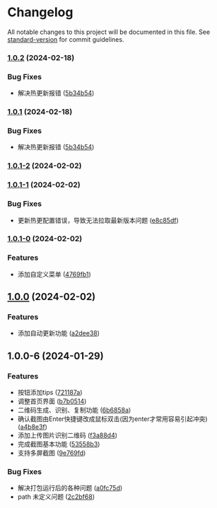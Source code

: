 # Changelog

All notable changes to this project will be documented in this file. See [standard-version](https://github.com/conventional-changelog/standard-version) for commit guidelines.

### [1.0.2](https://github.com/yxw007/QRCodeTools/compare/v1.0.1-1...v1.0.2) (2024-02-18)


### Bug Fixes

* 解决热更新报错 ([5b34b54](https://github.com/yxw007/QRCodeTools/commit/5b34b5470c7d08b6ef07b7dd6d1b1ac3c324db17))

### [1.0.1](https://github.com/yxw007/QRCodeTools/compare/v1.0.1-1...v1.0.1) (2024-02-18)


### Bug Fixes

* 解决热更新报错 ([5b34b54](https://github.com/yxw007/QRCodeTools/commit/5b34b5470c7d08b6ef07b7dd6d1b1ac3c324db17))

### [1.0.1-2](https://github.com/yxw007/QRCodeTools/compare/v1.0.1-1...v1.0.1-2) (2024-02-02)

### [1.0.1-1](https://github.com/yxw007/QRCodeTools/compare/v1.0.1-0...v1.0.1-1) (2024-02-02)


### Bug Fixes

* 更新热更配置错误，导致无法拉取最新版本问题 ([e8c85df](https://github.com/yxw007/QRCodeTools/commit/e8c85df34578d7013c16d2381f80fd57bc65e901))

### [1.0.1-0](https://github.com/yxw007/QRCodeTools/compare/v1.0.0...v1.0.1-0) (2024-02-02)


### Features

* 添加自定义菜单 ([4769fb1](https://github.com/yxw007/QRCodeTools/commit/4769fb1634b79bd2835ebb3e86cddc2d26d41360))

## [1.0.0](https://github.com/yxw007/QRCodeTools/compare/v1.0.0-6...v1.0.0) (2024-02-02)


### Features

* 添加自动更新功能 ([a2dee38](https://github.com/yxw007/QRCodeTools/commit/a2dee384c8b525241caac09157078b7233154faf))

## 1.0.0-6 (2024-01-29)

### Features

* 按钮添加tips ([721187a](https://github.com/yxw007/QRCodeTools/commit/721187aebadf2cd1692de96452269fd3883cedff))
* 调整首页界面 ([b7b0514](https://github.com/yxw007/QRCodeTools/commit/b7b0514c3047a8405b67cda23eca51b224aac867))
* 二维码生成、识别、复制功能 ([6b6858a](https://github.com/yxw007/QRCodeTools/commit/6b6858aca519e3806224514fe2628d72d5d56648))
* 确认截图由Enter快捷键改成鼠标双击(因为enter才常用容易引起冲突) ([a4b8e3f](https://github.com/yxw007/QRCodeTools/commit/a4b8e3f9c2d554945cdbf9a6f1e1df269378aac8))
* 添加上传图片识别二维码 ([f3a88d4](https://github.com/yxw007/QRCodeTools/commit/f3a88d410b2fb2bc902982f9ca96936d649d9bd4))
* 完成截图基本功能 ([53558b3](https://github.com/yxw007/QRCodeTools/commit/53558b381b225e83a1e41d98c93765e24edd12ab))
* 支持多屏截图 ([9e769fd](https://github.com/yxw007/QRCodeTools/commit/9e769fdeb6f31f4e96bea804ac69156259db9439))


### Bug Fixes

* 解决打包运行后的各种问题 ([a0fc75d](https://github.com/yxw007/QRCodeTools/commit/a0fc75d01d7b812b9ba9527dd4a5f9b7b196ff57))
* path 未定义问题 ([2c2bf68](https://github.com/yxw007/QRCodeTools/commit/2c2bf6830d8e2a6ca4a063ee7659e3018e53f41b))
